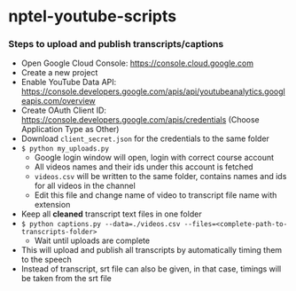 # nptel-youtube-scripts

### Steps to upload and publish transcripts/captions

- Open Google Cloud Console: https://console.cloud.google.com
- Create a new project
- Enable YouTube Data API: https://console.developers.google.com/apis/api/youtubeanalytics.googleapis.com/overview
- Create OAuth Client ID: https://console.developers.google.com/apis/credentials (Choose Application Type as Other)
- Download `client_secret.json` for the credentials to the same folder
- `$ python my_uploads.py` 
  - Google login window will open, login with correct course account
  - All videos names and their ids under this account is fetched
  - `videos.csv` will be written to the same folder, contains names and ids for all videos in the channel
  - Edit this file and change name of video to transcript file name with extension
- Keep all **cleaned** transcript text files in one folder 
- `$ python captions.py --data=./videos.csv --files=<complete-path-to-transcripts-folder>`
  - Wait until uploads are complete
- This will upload and publish all transcripts by automatically timing them to the speech
- Instead of transcript, srt file can also be given, in that case, timings will be taken from the srt file
  

